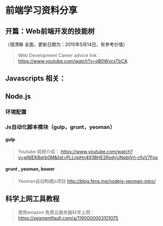 #   前端学习资料分享

##  开篇：Web前端开发的技能树 
（很清晰 全面，更新日期为：2015年5月14日，有参考价值）
>    Web Development Career advice
> 	link：https://www.youtube.com/watch?v=pB0WvcxTbCA  

##  Javascripts 相关：

##  Node.js  

### 环境配置


### Js自动化脚本模块（gulp，grunt，yeoman）

#### gulp 

> Youtube 视频介绍： 
> https://www.youtube.com/watch?v=wNlEK8qrb0M&list=PLLnpHn493BHE2RsdyUNpbiVn-cfuV7Fos

####  grunt , yeoman, bower

> Yeoman自动构建js项目 
> http://blog.fens.me/nodejs-yeoman-intro/

## 科学上网工具教程

>  使用amazon 免费云服务器科学上网：
>  https://segmentfault.com/a/1190000003101075
